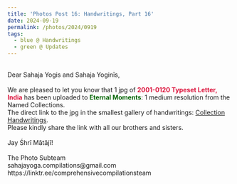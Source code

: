 ```yaml
---
title: 'Photos Post 16: Handwritings, Part 16'
date: 2024-09-19
permalink: /photos/2024/0919
tags:
  - blue @ Handwritings
  - green @ Updates
---
```


<p>
<br>
Dear Sahaja Yogis and Sahaja Yoginīs,<br>
<br>
We are pleased to let you know that 1 jpg of <font color="Crimson"><b>2001-0120 Typeset Letter, India</b></font> has been uploaded to <font color="DarkGreen"><b>Eternal Moments</b></font>: 1 medium resolution from the Named Collections.<br>
The direct link to the jpg in the smallest gallery of handwritings: <a href="https://eternalmoments.smugmug.com/Collections/Karan-Khurana-Collection/Handwritings"> Collection Handwritings</a>.<br>
Please kindly share the link with all our brothers and sisters.<br>
<br>
Jay Śhrī Mātājī!<br>
<br>
The Photo Subteam<br>
sahajayoga.compilations@gmail.com<br>
https://linktr.ee/comprehensivecompilationsteam<br>
</p>